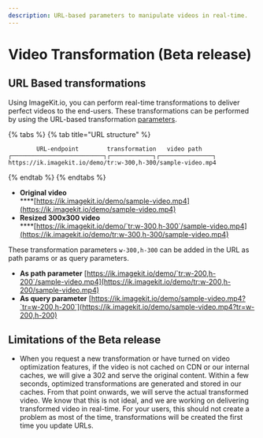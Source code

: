 ```yaml
---
description: URL-based parameters to manipulate videos in real-time.
---
```


# Video Transformation (Beta release)

## URL Based transformations

Using ImageKit.io, you can perform real-time transformations to deliver perfect videos to the end-users. These transformations can be performed by using the URL-based transformation [parameters](../image-transformations/resize-crop-and-other-transformations.md). 

{% tabs %}
{% tab title="URL structure" %}
```markup
        URL-endpoint        transformation   video path                                    
┌──────────────────────────┐┌────────────┐┌───────────────┐
https://ik.imagekit.io/demo/tr:w-300,h-300/sample-video.mp4
```
{% endtab %}
{% endtabs %}

* **Original video**\
  ****[https://ik.imagekit.io/demo/sample-video.mp4](https://ik.imagekit.io/demo/sample-video.mp4)
* **Resized 300x300 video**\
  ****[https://ik.imagekit.io/demo/`tr:w-300,h-300`/sample-video.mp4](https://ik.imagekit.io/demo/tr:w-300,h-300/sample-video.mp4)

These transformation parameters `w-300,h-300` can be added in the URL as path params or as query parameters.

* **As path parameter** [https://ik.imagekit.io/demo/`tr:w-200,h-200`/sample-video.mp4](https://ik.imagekit.io/demo/tr:w-200,h-200/sample-video.mp4)
* **As query parameter** [https://ik.imagekit.io/demo/sample-video.mp4?`tr=w-200,h-200`](https://ik.imagekit.io/demo/sample-video.mp4?tr=w-200,h-200)

## Limitations of the Beta release

* When you request a new transformation or have turned on video optimization features, if the video is not cached on CDN or our internal caches, we will give a 302 and serve the original content. Within a few seconds, optimized transformations are generated and stored in our caches. From that point onwards, we will serve the actual transformed video. We know that this is not ideal, and we are working on delivering transformed video in real-time. For your users, this should not create a problem as most of the time, transformations will be created the first time you update URLs. 
